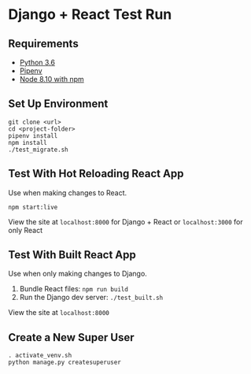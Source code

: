 # Django + React Test Run

## Requirements

- [Python 3.6](https://www.python.org/)
- [Pipenv](https://docs.pipenv.org/)
- [Node 8.10 with npm](https://nodejs.org/)

## Set Up Environment

```
git clone <url>
cd <project-folder>
pipenv install
npm install
./test_migrate.sh
```

## Test With Hot Reloading React App

Use when making changes to React.

`npm start:live`

View the site at `localhost:8000` for Django + React or `localhost:3000` for
only React

## Test With Built React App

Use when only making changes to Django.

1. Bundle React files: `npm run build`
1. Run the Django dev server: `./test_built.sh`

View the site at `localhost:8000`

## Create a New Super User

```
. activate_venv.sh
python manage.py createsuperuser
```
